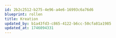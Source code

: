 ```yaml
---
id: 2b2c2512-b275-4e96-a4e6-16993c6a76d6
blueprint: rollen
title: Kreation
updated_by: b1a43fd3-c865-4122-b6cc-50cfa81a1985
updated_at: 1746094331
---
```

